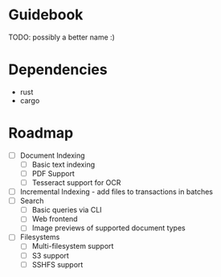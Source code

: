 # Guidebook
TODO: possibly a better name :) 

# Dependencies
 - rust
 - cargo

# Roadmap
 - [ ] Document Indexing
    - [ ] Basic text indexing
    - [ ] PDF Support
    - [ ] Tesseract support for OCR
 - [ ] Incremental Indexing - add files to transactions in batches
 - [ ] Search
   - [ ] Basic queries via CLI
   - [ ] Web frontend
   - [ ] Image previews of supported document types
 - [ ] Filesystems
   - [ ] Multi-filesystem support
   - [ ] S3 support
   - [ ] SSHFS support
